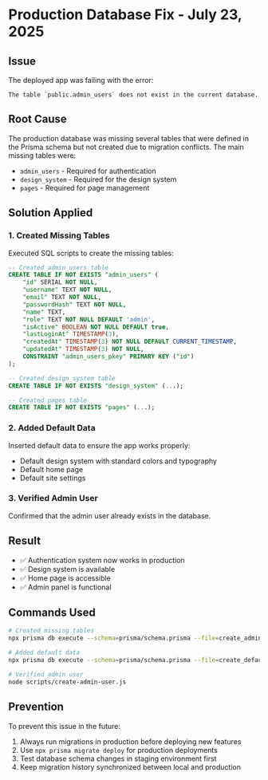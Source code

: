 # Production Database Fix - July 23, 2025

## Issue
The deployed app was failing with the error:
```
The table `public.admin_users` does not exist in the current database.
```

## Root Cause
The production database was missing several tables that were defined in the Prisma schema but not created due to migration conflicts. The main missing tables were:
- `admin_users` - Required for authentication
- `design_system` - Required for the design system
- `pages` - Required for page management

## Solution Applied

### 1. Created Missing Tables
Executed SQL scripts to create the missing tables:

```sql
-- Created admin_users table
CREATE TABLE IF NOT EXISTS "admin_users" (
    "id" SERIAL NOT NULL,
    "username" TEXT NOT NULL,
    "email" TEXT NOT NULL,
    "passwordHash" TEXT NOT NULL,
    "name" TEXT,
    "role" TEXT NOT NULL DEFAULT 'admin',
    "isActive" BOOLEAN NOT NULL DEFAULT true,
    "lastLoginAt" TIMESTAMP(3),
    "createdAt" TIMESTAMP(3) NOT NULL DEFAULT CURRENT_TIMESTAMP,
    "updatedAt" TIMESTAMP(3) NOT NULL,
    CONSTRAINT "admin_users_pkey" PRIMARY KEY ("id")
);

-- Created design_system table
CREATE TABLE IF NOT EXISTS "design_system" (...);

-- Created pages table
CREATE TABLE IF NOT EXISTS "pages" (...);
```

### 2. Added Default Data
Inserted default data to ensure the app works properly:
- Default design system with standard colors and typography
- Default home page
- Default site settings

### 3. Verified Admin User
Confirmed that the admin user already exists in the database.

## Result
- ✅ Authentication system now works in production
- ✅ Design system is available
- ✅ Home page is accessible
- ✅ Admin panel is functional

## Commands Used
```bash
# Created missing tables
npx prisma db execute --schema=prisma/schema.prisma --file=create_admin_users.sql

# Added default data
npx prisma db execute --schema=prisma/schema.prisma --file=create_default_data.sql

# Verified admin user
node scripts/create-admin-user.js
```

## Prevention
To prevent this issue in the future:
1. Always run migrations in production before deploying new features
2. Use `npx prisma migrate deploy` for production deployments
3. Test database schema changes in staging environment first
4. Keep migration history synchronized between local and production 